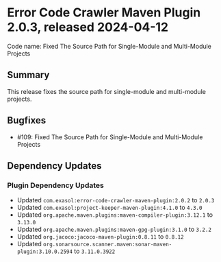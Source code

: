# Error Code Crawler Maven Plugin 2.0.3, released 2024-04-12

Code name: Fixed The Source Path for Single-Module and Multi-Module Projects

## Summary

This release fixes the source path for single-module and multi-module projects.

## Bugfixes

* #109: Fixed The Source Path for Single-Module and Multi-Module Projects

## Dependency Updates

### Plugin Dependency Updates

* Updated `com.exasol:error-code-crawler-maven-plugin:2.0.2` to `2.0.3`
* Updated `com.exasol:project-keeper-maven-plugin:4.1.0` to `4.3.0`
* Updated `org.apache.maven.plugins:maven-compiler-plugin:3.12.1` to `3.13.0`
* Updated `org.apache.maven.plugins:maven-gpg-plugin:3.1.0` to `3.2.2`
* Updated `org.jacoco:jacoco-maven-plugin:0.8.11` to `0.8.12`
* Updated `org.sonarsource.scanner.maven:sonar-maven-plugin:3.10.0.2594` to `3.11.0.3922`
